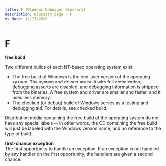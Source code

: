 ```yaml
---
title: F (Windows Debugger Glossary)
description: Glossary page - F
ms.date: 12/17/2019
---
```


# F


<span id="free_build"></span><span id="FREE_BUILD"></span>**free build** 

Two different builds of each NT-based operating system exist:

-   The free build of Windows is the end-user version of the operating system. The system and drivers are built with full optimization, debugging asserts are disabled, and debugging information is stripped from the binaries. A free system and driver are smaller and faster, and it uses less memory.
-   The checked (or debug) build of Windows serves as a testing and debugging aid. For details, see checked build.

Distribution media containing the free build of the operating system do not have any special labels -- in other words, the CD containing the free build will just be labeled with the Windows version name, and no reference to the type of build.

<span id="first_chance_exception"></span><span id="FIRST_CHANCE_EXCEPTION"></span>**first-chance exception**  
The first opportunity to handle an exception. If an exception is not handled by any handler on the first opportunity, the handlers are given a second chance.

 

 